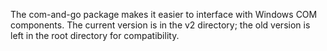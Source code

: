 The com-and-go package makes it easier to interface with Windows COM components. The current version is in the v2 directory; the old version is left in the root directory for compatibility.